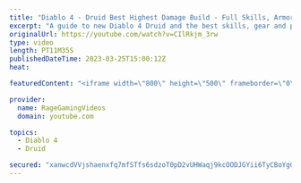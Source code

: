 ```yaml
---
title: "Diablo 4 - Druid Best Highest Damage Build - Full Skills, Armor & Weapons Guide - Tips & Tricks!"
excerpt: "A guide to new Diablo 4 Druid and the best skills, gear and playstyle! Enjoy! Support us on Patreon: http://bit.ly/1FUac4S Hunters ..."
originalUrl: https://youtube.com/watch?v=CIlRkjm_3rw
type: video
length: PT11M35S
publishedDateTime: 2023-03-25T15:00:12Z
heat: 

featuredContent: "<iframe width=\"800\" height=\"500\" frameborder=\"0\" src=\"https://www.youtube.com/embed/CIlRkjm_3rw\" allow=\"accelerometer; autoplay; encrypted-media; gyroscope; picture-in-picture\" allowfullscreen></iframe>"

provider:
  name: RageGamingVideos
  domain: youtube.com

topics:
  - Diablo 4
  - Druid

secured: "xanwcdVVjshaenxfq7mfSTfs6sdzoT0pD2vUHWaqj9kcOODJGYii6TyCBoYgG29nb/8K6yc3RlDbgbWZkxY+D1ZaeMhzDTOcRD5RkofZj75HS3sNVoWe5dvM27X6J8SWuohEkNBB+YGxukvm+cra71cX8Gtm4uuSkcInbYnthVEGp70jPqF+/+BoOn5PVrLjYhnCl8IfSNLuFhO5ImAn7a+UZ4Xhk4fSnd9MHH31bythVDNv61XcxZ8FKhZmIXctgLRPQmlSiTdalV4dimfqjgPJS0NaF2HqUzAnK2LwGdY9tA9XqBJF3d7LkXjC3UdqF/l0tkHU0MKP6eOH60pR/YMIuVcBeo8hFmIEWxoxB6TBRRiMApqWzWL2pGgBdLnNzh5Nh1JnVUSRYHzQz0Rp3v1Sd9uitXXEY/BEk7Gryks=;Qp2maH6WWK7an1dWNOxrow=="
---
```


